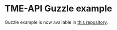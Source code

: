 TME-API Guzzle example
======================

Guzzle example is now available in [this repository](https://github.com/tme-dev/api-client-guzzle). 
